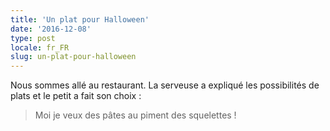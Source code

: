 ```yaml
---
title: 'Un plat pour Halloween'
date: '2016-12-08'
type: post
locale: fr_FR
slug: un-plat-pour-halloween
---
```


Nous sommes allé au restaurant. La serveuse a expliqué les possibilités de plats et le petit a fait son choix :

> Moi je veux des pâtes au piment des squelettes !
